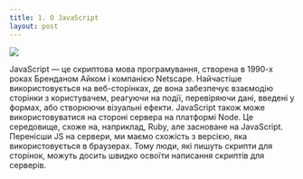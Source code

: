 ```yaml
---
title: 1. O JavaScript
layout: post
---
```



![](/poznan/assets/240px-Unofficial_JavaScript_logo_2.svg.png)

JavaScript &mdash; це скриптова мова програмування, створена в 1990-х роках Бренданом Айком і компанією Netscape. Найчастіше використовується на веб-сторінках, де вона забезпечує взаємодію сторінки з користувачем, реагуючи на події, перевіряючи дані, введені у формах, або створюючи візуальні ефекти. JavaScript також може використовуватися на стороні сервера на платформі Node. Це середовище, схоже на, наприклад, Ruby, але засноване на JavaScript. Перенісши JS на сервери, ми маємо схожість з версією, яка використовується в браузерах. Тому люди, які пишуть скрипти для сторінок, можуть досить швидко освоїти написання скриптів для серверів.
